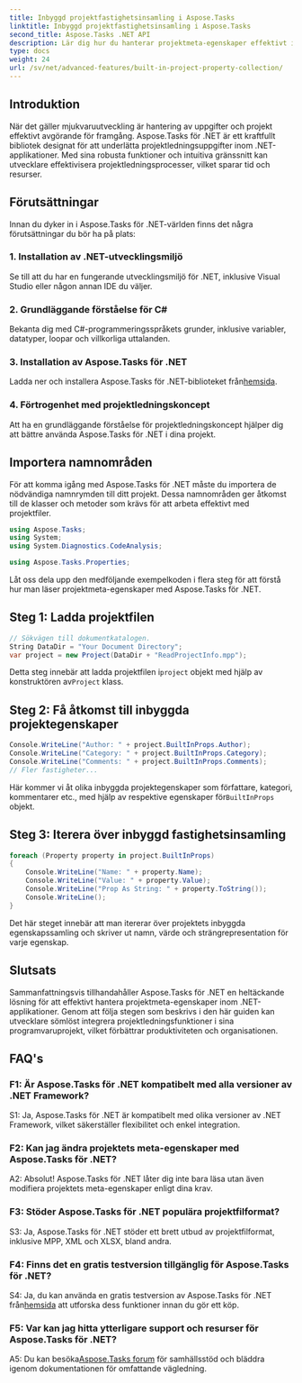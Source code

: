 ```yaml
---
title: Inbyggd projektfastighetsinsamling i Aspose.Tasks
linktitle: Inbyggd projektfastighetsinsamling i Aspose.Tasks
second_title: Aspose.Tasks .NET API
description: Lär dig hur du hanterar projektmeta-egenskaper effektivt i .NET-applikationer med Aspose.Tasks. Läs, ändra och upprepa egenskaper utan ansträngning.
type: docs
weight: 24
url: /sv/net/advanced-features/built-in-project-property-collection/
---
```

## Introduktion

När det gäller mjukvaruutveckling är hantering av uppgifter och projekt effektivt avgörande för framgång. Aspose.Tasks för .NET är ett kraftfullt bibliotek designat för att underlätta projektledningsuppgifter inom .NET-applikationer. Med sina robusta funktioner och intuitiva gränssnitt kan utvecklare effektivisera projektledningsprocesser, vilket sparar tid och resurser.

## Förutsättningar

Innan du dyker in i Aspose.Tasks för .NET-världen finns det några förutsättningar du bör ha på plats:

### 1. Installation av .NET-utvecklingsmiljö

Se till att du har en fungerande utvecklingsmiljö för .NET, inklusive Visual Studio eller någon annan IDE du väljer.

### 2. Grundläggande förståelse för C#

Bekanta dig med C#-programmeringsspråkets grunder, inklusive variabler, datatyper, loopar och villkorliga uttalanden.

### 3. Installation av Aspose.Tasks för .NET

Ladda ner och installera Aspose.Tasks för .NET-biblioteket från[hemsida](https://releases.aspose.com/tasks/net/).

### 4. Förtrogenhet med projektledningskoncept

Att ha en grundläggande förståelse för projektledningskoncept hjälper dig att bättre använda Aspose.Tasks för .NET i dina projekt.

## Importera namnområden

För att komma igång med Aspose.Tasks för .NET måste du importera de nödvändiga namnrymden till ditt projekt. Dessa namnområden ger åtkomst till de klasser och metoder som krävs för att arbeta effektivt med projektfiler.

```csharp
using Aspose.Tasks;
using System;
using System.Diagnostics.CodeAnalysis;

using Aspose.Tasks.Properties;

```

Låt oss dela upp den medföljande exempelkoden i flera steg för att förstå hur man läser projektmeta-egenskaper med Aspose.Tasks för .NET.

## Steg 1: Ladda projektfilen

```csharp
// Sökvägen till dokumentkatalogen.
String DataDir = "Your Document Directory";
var project = new Project(DataDir + "ReadProjectInfo.mpp");
```

 Detta steg innebär att ladda projektfilen i`project` objekt med hjälp av konstruktören av`Project` klass.

## Steg 2: Få åtkomst till inbyggda projektegenskaper

```csharp
Console.WriteLine("Author: " + project.BuiltInProps.Author);
Console.WriteLine("Category: " + project.BuiltInProps.Category);
Console.WriteLine("Comments: " + project.BuiltInProps.Comments);
// Fler fastigheter...
```

 Här kommer vi åt olika inbyggda projektegenskaper som författare, kategori, kommentarer etc., med hjälp av respektive egenskaper för`BuiltInProps` objekt.

## Steg 3: Iterera över inbyggd fastighetsinsamling

```csharp
foreach (Property property in project.BuiltInProps)
{
    Console.WriteLine("Name: " + property.Name);
    Console.WriteLine("Value: " + property.Value);
    Console.WriteLine("Prop As String: " + property.ToString());
    Console.WriteLine();
}
```

Det här steget innebär att man itererar över projektets inbyggda egenskapssamling och skriver ut namn, värde och strängrepresentation för varje egenskap.

## Slutsats

Sammanfattningsvis tillhandahåller Aspose.Tasks för .NET en heltäckande lösning för att effektivt hantera projektmeta-egenskaper inom .NET-applikationer. Genom att följa stegen som beskrivs i den här guiden kan utvecklare sömlöst integrera projektledningsfunktioner i sina programvaruprojekt, vilket förbättrar produktiviteten och organisationen.

## FAQ's

### F1: Är Aspose.Tasks för .NET kompatibelt med alla versioner av .NET Framework?

S1: Ja, Aspose.Tasks för .NET är kompatibelt med olika versioner av .NET Framework, vilket säkerställer flexibilitet och enkel integration.

### F2: Kan jag ändra projektets meta-egenskaper med Aspose.Tasks för .NET?

A2: Absolut! Aspose.Tasks för .NET låter dig inte bara läsa utan även modifiera projektets meta-egenskaper enligt dina krav.

### F3: Stöder Aspose.Tasks för .NET populära projektfilformat?

S3: Ja, Aspose.Tasks för .NET stöder ett brett utbud av projektfilformat, inklusive MPP, XML och XLSX, bland andra.

### F4: Finns det en gratis testversion tillgänglig för Aspose.Tasks för .NET?

 S4: Ja, du kan använda en gratis testversion av Aspose.Tasks för .NET från[hemsida](https://releases.aspose.com/tasks/net/) att utforska dess funktioner innan du gör ett köp.

### F5: Var kan jag hitta ytterligare support och resurser för Aspose.Tasks för .NET?

 A5: Du kan besöka[Aspose.Tasks forum](https://forum.aspose.com/c/tasks/15) för samhällsstöd och bläddra igenom dokumentationen för omfattande vägledning.